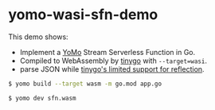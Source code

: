 # yomo-wasi-sfn-demo

This demo shows:

- Implement a [YoMo](https://github.com/yomorun/yomo) Stream Serverless Function in Go.
- Compiled to WebAssembly by [tinygo](https://tinygo.org/docs/guides/webassembly/) with `--target=wasi`.
- parse JSON while [tinygo's limited support for reflection](https://wazero.io/languages/tinygo/#unsupported-standard-libraries).

```bash
$ yomo build --target wasm -m go.mod app.go

$ yomo dev sfn.wasm
```
